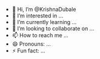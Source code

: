 - 👋 Hi, I’m @KrishnaDubale
- 👀 I’m interested in ...
- 🌱 I’m currently learning ...
- 💞️ I’m looking to collaborate on ...
- 📫 How to reach me ...
- 😄 Pronouns: ...
- ⚡ Fun fact: ...

<!---
KrishnaDubale/KrishnaDubale is a ✨ special ✨ repository because its `README.md` (this file) appears on your GitHub profile.
You can click the Preview link to take a look at your changes.
--->

